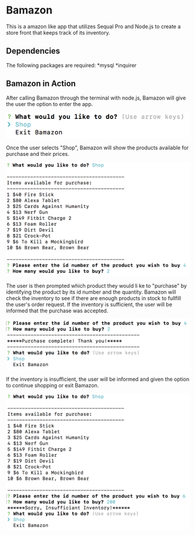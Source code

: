 # Bamazon 
This is a amazon like app that utilizes Sequal Pro and Node.js to create a store front that keeps track of its inventory. 

## Dependencies
The following packages are required:
*mysql
*inquirer

## Bamazon in Action
After calling Bamazon through the terminal with node.js, Bamazon will give the user the option to enter the app. 

![Image of Start](/images/startScreen1.png)

Once the user selects "Shop", Bamazon will show the products available for purchase and their prices. 

![Image of Inventory](/images/inventory2.png)

The user is then prompted which product they would li ke to "purchase" by identifying the product by its id number and the quantity. Bamazon will check the inventory to see if there are enough products in stock to fullfill the user's order request. If the inventory is sufficient, the user will be informed that the purchase was accepted. 
 
![Image of Purchase](/images/purchase3.png)


If the inventory is insufficient, the user will be informed and given the option to continue shopping or exit Bamazon. 

![Image of Insufficient Inventory](/images/insufficentInventory.png)

